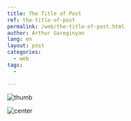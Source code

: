 ```yaml
---
title: The Title of Post
ref: the-title-of-post
permalink: /web/the-title-of-post.html
author: Arthur Gareginyan
lang: en
layout: post
categories:
  - web
tags:
  - 

---
```


![thumb](/images/xxx.png)


![center](/images/articles/xxx/xxx.png)